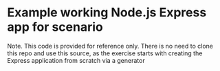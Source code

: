 # Example working Node.js Express app for scenario

Note. This code is provided for reference only. There is no need to clone this repo and use this source, as the exercise starts with creating the Express application from scratch via a generator 